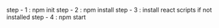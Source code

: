 step - 1 : npm init
step - 2 : npm install
step - 3 : install react scripts if not installed
step - 4 : npm start
